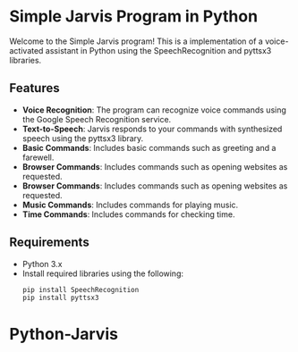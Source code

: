 # Simple Jarvis Program in Python

Welcome to the Simple Jarvis program! This is a implementation of a voice-activated assistant in Python using the SpeechRecognition and pyttsx3 libraries.

## Features

- **Voice Recognition**: The program can recognize voice commands using the Google Speech Recognition service.
- **Text-to-Speech**: Jarvis responds to your commands with synthesized speech using the pyttsx3 library.
- **Basic Commands**: Includes basic commands such as greeting and a farewell.
- **Browser Commands**: Includes commands such as opening websites as requested.
- **Browser Commands**: Includes commands such as opening websites as requested.
- **Music Commands**: Includes commands for playing music.
- **Time Commands**: Includes commands for checking time.
## Requirements

- Python 3.x
- Install required libraries using the following:
  ```bash
  pip install SpeechRecognition
  pip install pyttsx3
# Python-Jarvis
